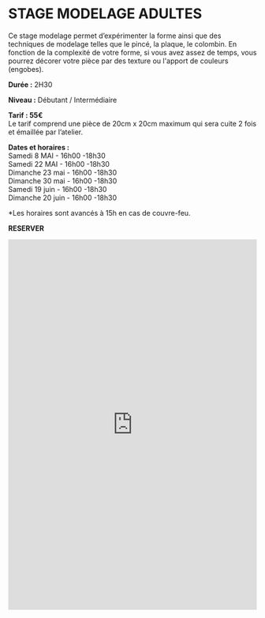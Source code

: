 <!--
Description longue
Image
Durée: H
Niveau:
Tarif:
Les prochains stages :
date - heure début -heure fin
[Réserver](reserver)
-->
# STAGE MODELAGE ADULTES    
Ce stage modelage permet d’expérimenter la forme ainsi que des techniques de modelage telles que le pincé, la plaque, le colombin.
En fonction de la complexité de votre forme, si vous avez assez de temps, vous pourrez décorer votre pièce par des texture ou l'apport de couleurs (engobes).

**Durée :**  2H30

**Niveau :**  Débutant / Intermédiaire

**Tarif : 55€**  
Le tarif comprend une pièce de 20cm x 20cm maximum qui sera cuite 2 fois et émaillée par l’atelier.

**Dates et horaires :**  
Samedi 8 MAI - 16h00 -18h30  
Samedi 22 MAI - 16h00 -18h30  
Dimanche 23 mai - 16h00 -18h30  
Dimanche 30 mai - 16h00 -18h30  
Samedi 19 juin - 16h00 -18h30  
Dimanche 20 juin - 16h00 -18h30  


*Les horaires sont avancés à 15h en cas de couvre-feu.

**RESERVER**
<iframe id="haWidget" allowtransparency="true" scrolling="auto" src="https://www.helloasso.com/associations/fans-de-terre/evenements/stage-tournage-ceramique-6h/widget" style="width: 100%; height: 750px; border: none;" onload="window.scroll(0, this.offsetTop)"></iframe>
